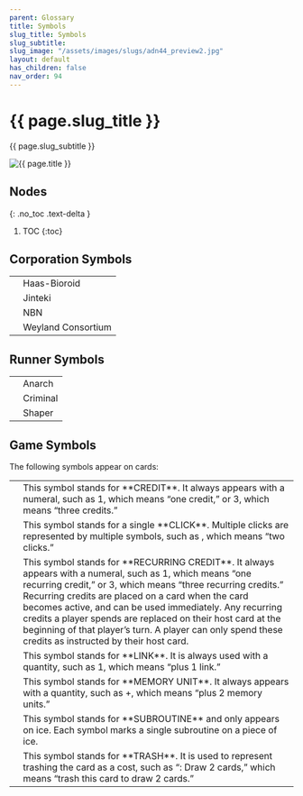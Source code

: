 ```yaml
---
parent: Glossary
title: Symbols
slug_title: Symbols
slug_subtitle:
slug_image: "/assets/images/slugs/adn44_preview2.jpg"
layout: default
has_children: false
nav_order: 94
---
```


<div class="slug">
    <div class="title-container">
        <h1 class="page-slug_title">{{ page.slug_title }}</h1>
        <p class="page-slug_subtitle">{{ page.slug_subtitle }}</p>
    </div>
    <div class="image-container faded-left">
        <img src="{{ page.slug_image | relative_url }}" alt="{{ page.title }}" />
    </div>
</div>

## Nodes
{: .no_toc .text-delta }
1. TOC
{:toc}

<div class="tables-container">
  <div class="table-group">
    <h2>Corporation Symbols</h2>
    <table class="sml-table">
      <tr>
        <td><span class="nric-blue haas"></span></td>
        <td>Haas-Bioroid</td>
      </tr>
      <tr>
        <td><span class="nric-blue jinteki"></span></td>
        <td>Jinteki</td>
      </tr>
      <tr>
        <td><span class="nric-blue nbn"></span></td>
        <td>NBN</td>
      </tr>
      <tr>
        <td><span class="nric-blue weyland"></span></td>
        <td>Weyland Consortium</td>
      </tr>
    </table>
  </div>

  <div class="table-group">
    <h2>Runner Symbols</h2>
    <table class="sml-table">
      <tr>
        <td><span class="nric-red anarch"></span></td>
        <td>Anarch</td>
      </tr>
      <tr>
        <td><span class="nric-red criminal"></span></td>
        <td>Criminal</td>
      </tr>
      <tr>
        <td><span class="nric-red shaper"></span></td>
        <td>Shaper</td>
      </tr>
    </table>
  </div>
</div>

## Game Symbols

The following symbols appear on cards:

<table class="sml-table">
    <tr>
      <td><span class="nric-grey credit"></span></td>
      <td>This symbol stands for **CREDIT**. It always appears with a numeral, such as <span class="grey-font-bl">1</span><span class="nric-grey credit"></span>, which means “one credit,” or <span class="grey-font-bl">3</span><span class="nric-grey credit"></span>, which means “three credits.”</td>
    </tr>
    <tr>
      <td><span class="nric-grey click"></span></td>
      <td>This symbol stands for a single **CLICK**. Multiple clicks are represented by multiple symbols, such as <span class="nric-grey click"></span><span class="nric-grey click"></span>, which means “two clicks.”</td>
    </tr>
    <tr>
      <td><span class="nric-grey re-credit"></span></td>
      <td>This symbol stands for **RECURRING CREDIT**. It always appears with a numeral, such as <span class="grey-font-bl">1</span><span class="nric-grey re-credit"></span>, which means “one recurring credit,” or <span class="grey-font-bl">3</span><span class="nric-grey re-credit"></span>, which means “three recurring credits.” Recurring credits are placed on a card when the card becomes active, and can be used immediately. Any recurring credits a player spends are replaced on their host card at the beginning of that player’s turn. A player can only spend these credits as instructed by their host card.</td>
    </tr>
    <tr>
      <td><span class="nric-grey link"></span></td>
      <td>This symbol stands for **LINK**. It is always used with a quantity, such as <span class="grey-font-bl">1</span><span class="nric-grey link"></span>, which means “plus 1 link.”</td>
    </tr>
    <tr>
      <td><span class="nric-grey mu1"></span></td>
      <td>This symbol stands for **MEMORY UNIT**. It always appears with a quantity, such as +<span class="nric-grey mu2"></span>, which means “plus 2 memory units.”</td>
    </tr>
    <tr>
      <td><span class="nric-grey subroutine"></span></td>
      <td>This symbol stands for **SUBROUTINE** and only appears on ice. Each symbol marks a single subroutine on a piece of ice.</td>
    </tr>
    <tr>
      <td><span class="nric-grey trash"></span></td>
      <td>This symbol stands for **TRASH**. It is used to represent trashing the card as a cost, such as “<span class="nric-grey trash"></span>: Draw 2 cards,” which means “trash this card to draw 2 cards.”</td>
    </tr>    
  </table>

